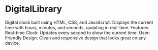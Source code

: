 # DigitalLibrary
Digital clock built using HTML, CSS, and JavaScript. Displays the current time with hours, minutes, and seconds, updating in real-time. Features: Real-time Clock: Updates every second to show the current time. User-Friendly Design: Clean and responsive design that looks great on any device.
